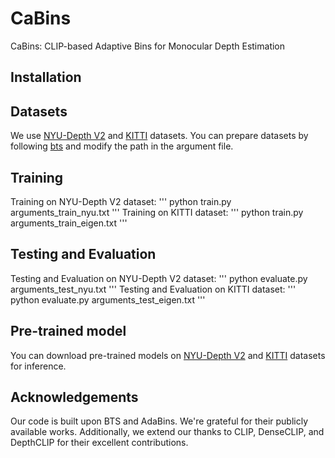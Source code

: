 # CaBins
CaBins: CLIP-based Adaptive Bins for Monocular Depth Estimation

## Installation

## Datasets
We use [NYU-Depth V2](https://cs.nyu.edu/~fergus/datasets/nyu_depth_v2.html) and [KITTI](https://www.cvlibs.net/datasets/kitti/eval_depth.php?benchmark=depth_prediction) datasets.
You can prepare datasets by following [bts](https://github.com/cleinc/bts/tree/master) and modify the path in the argument file.

## Training
Training on NYU-Depth V2 dataset:
'''
python train.py arguments_train_nyu.txt
'''
Training on KITTI dataset:
'''
python train.py arguments_train_eigen.txt
'''

## Testing and Evaluation
Testing and Evaluation on NYU-Depth V2 dataset:
'''
python evaluate.py arguments_test_nyu.txt
'''
Testing and Evaluation on KITTI dataset:
'''
python evaluate.py arguments_test_eigen.txt
'''

## Pre-trained model
You can download pre-trained models on [NYU-Depth V2](https://drive.google.com/file/d/1zdx8H1YCt71D9zLpfiovvt08dHmBD-bJ/view?usp=sharing) and [KITTI](https://drive.google.com/file/d/1ZwW3I5qN6gqrxfoXrLf-18lvM8xkcymJ/view?usp=sharing) datasets for inference.

## Acknowledgements
Our code is built upon BTS and AdaBins. We're grateful for their publicly available works.
Additionally, we extend our thanks to CLIP, DenseCLIP, and DepthCLIP for their excellent contributions.
